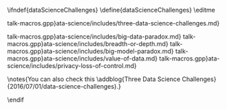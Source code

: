 \ifndef{dataScienceChallenges}
\define{dataScienceChallenges}
\editme

talk-macros.gpp}ata-science/includes/three-data-science-challenges.md}

talk-macros.gpp}ata-science/includes/big-data-paradox.md}
talk-macros.gpp}ata-science/includes/breadth-or-depth.md}
talk-macros.gpp}ata-science/includes/big-model-paradox.md}
talk-macros.gpp}ata-science/includes/value-of-data.md}
talk-macros.gpp}ata-science/includes/privacy-loss-of-control.md}

\notes{You can also check this \addblog{Three Data Science Challenges}{2016/07/01/data-science-challenges}.}

\endif
